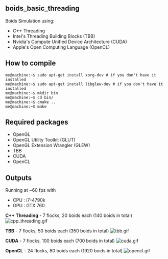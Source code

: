 ## boids_basic_threading

Boids Simulation using:

* C++ Threading
* Intel's Threading Building Blocks (TBB)
* Nvidia's Compute Unified Device Architecture (CUDA)
* Apple's Open Computing Language (OpenCL)

## How to compile

```console
me@machine:~$ sudo apt-get install xorg-dev # if you don't have it installed
me@machine:~$ sudo apt-get install libglew-dev # if you don't have it installed
me@machine:~$ mkdir bin
me@machine:~$ cd bin/
me@machine:~$ cmake ..
me@machine:~$ make
```

## Required packages

* OpenGL
* OpenGL Utility Toolkit (GLUT)
* OpenGL Extension Wrangler (GLEW)
* TBB
* CUDA
* OpenCL

## Outputs

Running at ~60 fps with
- CPU : i7-4790k  
- GPU : GTX 760  

**C++ Threading** - 7 flocks, 20 boids each (140 boids in total)
![cpp_threading.gif](outputs/cpp_threading.gif)

**TBB** - 7 flocks, 50 boids each (350 boids in total)
![tbb.gif](outputs/tbb.gif)

**CUDA** - 7 flocks, 100 boids each (700 boids in total)
![cuda.gif](outputs/cuda.gif)

**OpenCL** - 24 flocks, 80 boids each (1920 boids in total)
![opencl.gif](outputs/opencl.gif)
